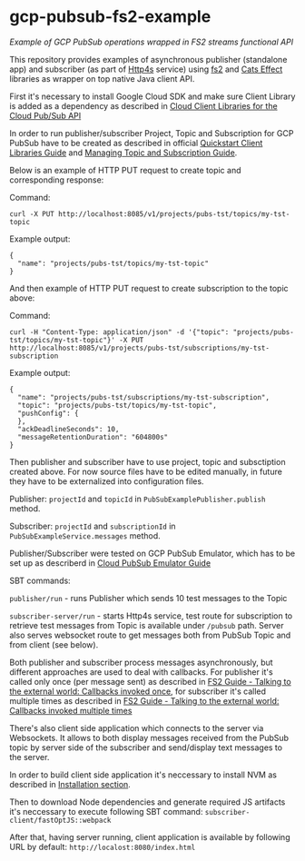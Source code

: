 # gcp-pubsub-fs2-example
*Example of GCP PubSub operations wrapped in FS2 streams functional API*

This repository provides examples of asynchronous publisher (standalone app) and subscriber (as part of [Http4s](https://http4s.org) service) using [fs2](http://fs2.io) and [Cats Effect](https://typelevel.org/cats-effect/) libraries as wrapper on top native Java client API.  

First it's necessary to install Google Cloud SDK and make sure Client Library is added as a dependency as described in [Cloud Client Libraries for the Cloud Pub/Sub API](https://cloud.google.com/pubsub/docs/reference/libraries)

In order to run publisher/subscriber Project, Topic and Subscription for GCP PubSub have to be created as described in official [Quickstart Client Libraries Guide](https://cloud.google.com/pubsub/docs/quickstart-client-libraries) and [Managing Topic and Subscription Guide](https://cloud.google.com/pubsub/docs/admin#pubsub-list-topics-protocol).

Below is an example of HTTP PUT request to create topic and corresponding response:

Command:
```
curl -X PUT http://localhost:8085/v1/projects/pubs-tst/topics/my-tst-topic
```

Example output:
```
{
  "name": "projects/pubs-tst/topics/my-tst-topic"
}
```

And then example of HTTP PUT request to create subscription to the topic above:

Command:
```
curl -H "Content-Type: application/json" -d '{"topic": "projects/pubs-tst/topics/my-tst-topic"}' -X PUT http://localhost:8085/v1/projects/pubs-tst/subscriptions/my-tst-subscription
```

Example output:
```
{
  "name": "projects/pubs-tst/subscriptions/my-tst-subscription",
  "topic": "projects/pubs-tst/topics/my-tst-topic",
  "pushConfig": {
  },
  "ackDeadlineSeconds": 10,
  "messageRetentionDuration": "604800s"
}
```

Then publisher and subscriber have to use project, topic and subsctiption created above. For now source files have to be edited manually, in future they have to be externalized into configuration files.  

Publisher: `projectId` and `topicId` in `PubSubExamplePublisher.publish` method.

Subscriber: `projectId` and `subscriptionId` in `PubSubExampleService.messages` method.

Publisher/Subscriber were tested on GCP PubSub Emulator, which has to be set up as describerd in [Cloud PubSub Emulator Guide](https://cloud.google.com/pubsub/docs/emulator)

SBT commands:

`publisher/run` - runs Publisher which sends 10 test messages to the Topic

`subscriber-server/run` - starts Http4s service, test route for subscription to retrieve test messages from Topic is available under `/pubsub` path. Server also serves websocket route to get messages both from PubSub Topic and from client (see below).

Both publisher and subscriber process messages asynchronously, but different approaches are used to deal with callbacks. For publisher it's called only once (per message sent) as described in [FS2 Guide - Talking to the external world: Callbacks invoked once](http://fs2.io/guide.html#asynchronous-effects-callbacks-invoked-once), for subscriber it's called multiple times as described in [FS2 Guide - Talking to the external world: Callbacks invoked multiple times](http://fs2.io/guide.html#asynchronous-effects-callbacks-invoked-multiple-times)

There's also client side application which connects to the server via Websockets. It allows to both display messages received from the PubSub topic by server side of the subscriber and send/display text messages to the server.

In order to build client side application it's neccessary to install NVM as described in [Installation section](https://github.com/creationix/nvm#installation).

Then to download Node dependencies and generate required JS artifacts it's neccessary to execute following SBT command:
`subscriber-client/fastOptJS::webpack`

After that, having server running, client application is available by following URL by default: `http://localost:8080/index.html`


